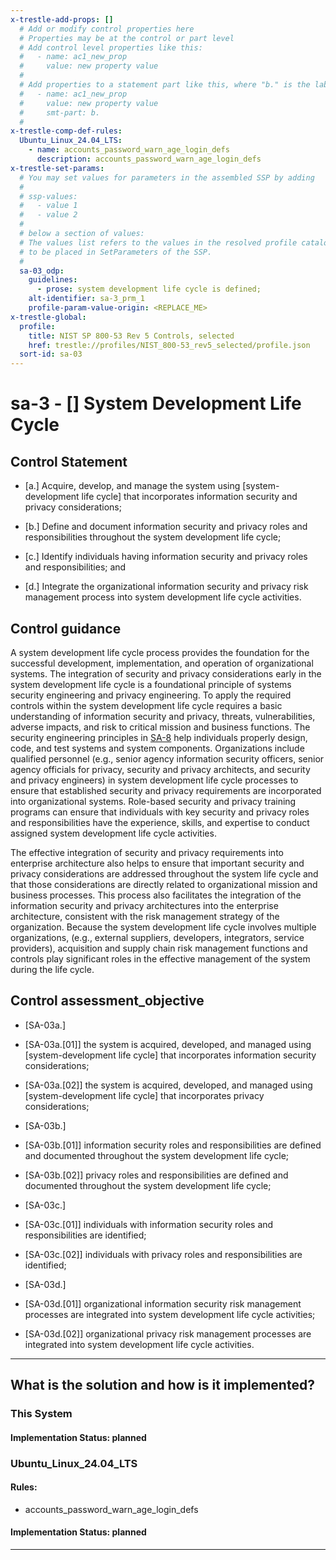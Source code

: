 ```yaml
---
x-trestle-add-props: []
  # Add or modify control properties here
  # Properties may be at the control or part level
  # Add control level properties like this:
  #   - name: ac1_new_prop
  #     value: new property value
  #
  # Add properties to a statement part like this, where "b." is the label of the target statement part
  #   - name: ac1_new_prop
  #     value: new property value
  #     smt-part: b.
  #
x-trestle-comp-def-rules:
  Ubuntu_Linux_24.04_LTS:
    - name: accounts_password_warn_age_login_defs
      description: accounts_password_warn_age_login_defs
x-trestle-set-params:
  # You may set values for parameters in the assembled SSP by adding
  #
  # ssp-values:
  #   - value 1
  #   - value 2
  #
  # below a section of values:
  # The values list refers to the values in the resolved profile catalog, and the ssp-values represent new values
  # to be placed in SetParameters of the SSP.
  #
  sa-03_odp:
    guidelines:
      - prose: system development life cycle is defined;
    alt-identifier: sa-3_prm_1
    profile-param-value-origin: <REPLACE_ME>
x-trestle-global:
  profile:
    title: NIST SP 800-53 Rev 5 Controls, selected
    href: trestle://profiles/NIST_800-53_rev5_selected/profile.json
  sort-id: sa-03
---
```


# sa-3 - \[\] System Development Life Cycle

## Control Statement

- \[a.\] Acquire, develop, and manage the system using [system-development life cycle] that incorporates information security and privacy considerations;

- \[b.\] Define and document information security and privacy roles and responsibilities throughout the system development life cycle;

- \[c.\] Identify individuals having information security and privacy roles and responsibilities; and

- \[d.\] Integrate the organizational information security and privacy risk management process into system development life cycle activities.

## Control guidance

A system development life cycle process provides the foundation for the successful development, implementation, and operation of organizational systems. The integration of security and privacy considerations early in the system development life cycle is a foundational principle of systems security engineering and privacy engineering. To apply the required controls within the system development life cycle requires a basic understanding of information security and privacy, threats, vulnerabilities, adverse impacts, and risk to critical mission and business functions. The security engineering principles in [SA-8](#sa-8) help individuals properly design, code, and test systems and system components. Organizations include qualified personnel (e.g., senior agency information security officers, senior agency officials for privacy, security and privacy architects, and security and privacy engineers) in system development life cycle processes to ensure that established security and privacy requirements are incorporated into organizational systems. Role-based security and privacy training programs can ensure that individuals with key security and privacy roles and responsibilities have the experience, skills, and expertise to conduct assigned system development life cycle activities.

The effective integration of security and privacy requirements into enterprise architecture also helps to ensure that important security and privacy considerations are addressed throughout the system life cycle and that those considerations are directly related to organizational mission and business processes. This process also facilitates the integration of the information security and privacy architectures into the enterprise architecture, consistent with the risk management strategy of the organization. Because the system development life cycle involves multiple organizations, (e.g., external suppliers, developers, integrators, service providers), acquisition and supply chain risk management functions and controls play significant roles in the effective management of the system during the life cycle.

## Control assessment_objective

- \[SA-03a.\]

- \[SA-03a.[01]\] the system is acquired, developed, and managed using [system-development life cycle] that incorporates information security considerations;
- \[SA-03a.[02]\] the system is acquired, developed, and managed using [system-development life cycle] that incorporates privacy considerations;

- \[SA-03b.\]

- \[SA-03b.[01]\] information security roles and responsibilities are defined and documented throughout the system development life cycle;
- \[SA-03b.[02]\] privacy roles and responsibilities are defined and documented throughout the system development life cycle;

- \[SA-03c.\]

- \[SA-03c.[01]\] individuals with information security roles and responsibilities are identified;
- \[SA-03c.[02]\] individuals with privacy roles and responsibilities are identified;

- \[SA-03d.\]

- \[SA-03d.[01]\] organizational information security risk management processes are integrated into system development life cycle activities;
- \[SA-03d.[02]\] organizational privacy risk management processes are integrated into system development life cycle activities.

______________________________________________________________________

## What is the solution and how is it implemented?

<!-- For implementation status enter one of: implemented, partial, planned, alternative, not-applicable -->

<!-- Note that the list of rules under ### Rules: is read-only and changes will not be captured after assembly to JSON -->

### This System

<!-- Add implementation prose for the main This System component for control: sa-3 -->

#### Implementation Status: planned

### Ubuntu_Linux_24.04_LTS

<!-- Add control implementation description here for control: sa-3 -->

#### Rules:

  - accounts_password_warn_age_login_defs

#### Implementation Status: planned

______________________________________________________________________
